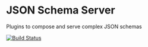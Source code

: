 # JSON Schema Server
Plugins to compose and serve complex JSON schemas

[![Build Status](https://travis-ci.org/metacubed-projects/json-schema-server.svg?branch=master)](https://travis-ci.org/metacubed-projects/json-schema-server)
